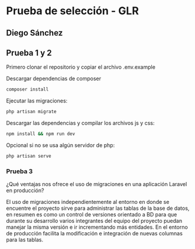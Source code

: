 # Prueba de selección - GLR

## Diego Sánchez

## Prueba 1 y 2

Primero clonar el repositorio y copiar el archivo .env.example

Descargar dependencias de composer

```sh
composer install
```

Ejecutar las migraciones:

```sh
php artisan migrate
```

Descargar las dependencias y compilar los archivos js y css:

```sh
npm install && npm run dev
```

Opcional si no se usa algún servidor de php:

```sh
php artisan serve
```

### Prueba 3

¿Qué ventajas nos ofrece el uso de migraciones en una aplicación Laravel en producción?

El uso de migraciones independientemente al entorno en donde se encuentre el proyecto sirve para administrar las tablas de la base de datos, en resumen es como un control de versiones orientado a BD para que durante su desarrollo varios integrantes del equipo del proyecto puedan manejar la misma versión e ir incrementando más entidades. En el entorno de producción facilita la modificación e integración de nuevas columnas para las tablas.
